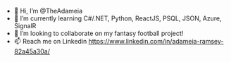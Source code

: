 - 👋 Hi, I’m @TheAdameia
- 🌱 I’m currently learning C#/.NET, Python, ReactJS, PSQL, JSON, Azure, SignalR
- 💞️ I’m looking to collaborate on my fantasy football project!
- 📫 Reach me on Linkedin https://www.linkedin.com/in/adameia-ramsey-82a45a30a/

<!---
TheAdameia/TheAdameia is a ✨ special ✨ repository because its `README.md` (this file) appears on your GitHub profile.
You can click the Preview link to take a look at your changes.
--->
